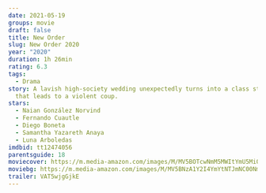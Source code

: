```yaml
---
date: 2021-05-19
groups: movie
draft: false
title: New Order
slug: New Order 2020
year: "2020"
duration: 1h 26min
rating: 6.3
tags:
  - Drama
story: A lavish high-society wedding unexpectedly turns into a class struggle
  that leads to a violent coup.
stars:
  - Naian González Norvind
  - Fernando Cuautle
  - Diego Boneta
  - Samantha Yazareth Anaya
  - Luna Arboledas
imdbid: tt12474056
parentsguide: 18
moviecover: https://m.media-amazon.com/images/M/MV5BOTcwNmM5MWItYmU5Mi00NmFkLWEwNmMtNWUxY2U1NTIzOWIwXkEyXkFqcGdeQXVyMDM2NDM2MQ@@._V1_FMjpg_UY864_.jpg
moviebg: https://m.media-amazon.com/images/M/MV5BNzA1Y2I4YmYtNTJmNC00NmRiLWFjMzItYTdiMTIxYjY5NzM4XkEyXkFqcGdeQXVyMDc2NTEzMw@@._V1_FMjpg_UX1280_.jpg
trailer: VAT5wjgGjkE
---
```

